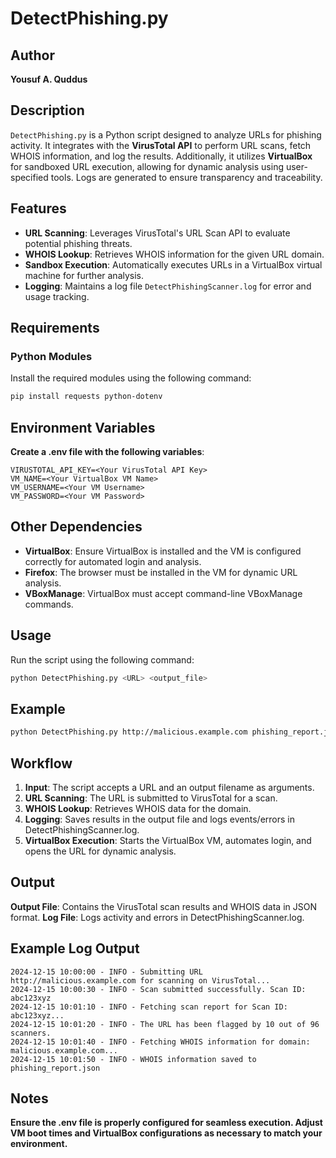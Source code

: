 # DetectPhishing.py

## Author  
**Yousuf A. Quddus**

## Description  
`DetectPhishing.py` is a Python script designed to analyze URLs for phishing activity. It integrates with the **VirusTotal API** to perform URL scans, fetch WHOIS information, and log the results. Additionally, it utilizes **VirtualBox** for sandboxed URL execution, allowing for dynamic analysis using user-specified tools. Logs are generated to ensure transparency and traceability.

## Features  
- **URL Scanning**: Leverages VirusTotal's URL Scan API to evaluate potential phishing threats.  
- **WHOIS Lookup**: Retrieves WHOIS information for the given URL domain.  
- **Sandbox Execution**: Automatically executes URLs in a VirtualBox virtual machine for further analysis.  
- **Logging**: Maintains a log file `DetectPhishingScanner.log` for error and usage tracking.

## Requirements  

### Python Modules  
Install the required modules using the following command:  
```bash
pip install requests python-dotenv
```

## Environment Variables
**Create a .env file with the following variables**:
```env
VIRUSTOTAL_API_KEY=<Your VirusTotal API Key>
VM_NAME=<Your VirtualBox VM Name>
VM_USERNAME=<Your VM Username>
VM_PASSWORD=<Your VM Password>
```

## Other Dependencies
- **VirtualBox**: Ensure VirtualBox is installed and the VM is configured correctly for automated login and analysis.
- **Firefox**: The browser must be installed in the VM for dynamic URL analysis.
- **VBoxManage**: VirtualBox must accept command-line VBoxManage commands.

## Usage
Run the script using the following command:
```bash
python DetectPhishing.py <URL> <output_file>
```

## Example
```bash
python DetectPhishing.py http://malicious.example.com phishing_report.json
```

## Workflow
1. **Input**: The script accepts a URL and an output filename as arguments.
2. **URL Scanning**: The URL is submitted to VirusTotal for a scan.
3. **WHOIS Lookup**: Retrieves WHOIS data for the domain.
4. **Logging**: Saves results in the output file and logs events/errors in DetectPhishingScanner.log.
5. **VirtualBox Execution**: Starts the VirtualBox VM, automates login, and opens the URL for dynamic analysis.

## Output
**Output File**:
Contains the VirusTotal scan results and WHOIS data in JSON format.
**Log File**:
Logs activity and errors in DetectPhishingScanner.log.

## Example Log Output
```plaintext
2024-12-15 10:00:00 - INFO - Submitting URL http://malicious.example.com for scanning on VirusTotal...
2024-12-15 10:00:30 - INFO - Scan submitted successfully. Scan ID: abc123xyz
2024-12-15 10:01:10 - INFO - Fetching scan report for Scan ID: abc123xyz...
2024-12-15 10:01:20 - INFO - The URL has been flagged by 10 out of 96 scanners.
2024-12-15 10:01:40 - INFO - Fetching WHOIS information for domain: malicious.example.com...
2024-12-15 10:01:50 - INFO - WHOIS information saved to phishing_report.json
```

## Notes
**Ensure the .env file is properly configured for seamless execution.
Adjust VM boot times and VirtualBox configurations as necessary to match your environment.**


